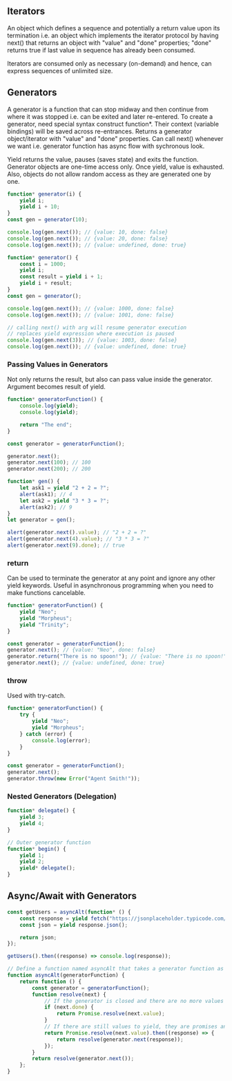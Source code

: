 ## Iterators

An object which defines a sequence and potentially a return value upon its termination i.e. an object which implements the iterator protocol by having next() that returns an object with "value" and "done" properties; "done" returns true if last value in sequence has already been consumed.

Iterators are consumed only as necessary (on-demand) and hence, can express sequences of unlimited size.

## Generators

A generator is a function that can stop midway and then continue from where it was stopped i.e. can be exited and later re-entered. To create a generator, need special syntax construct function\*. Their context (variable bindings) will be saved across re-entrances. Returns a generator object/iterator with "value" and "done" properties. Can call next() whenever we want i.e. generator function has async flow with sychronous look.

Yield returns the value, pauses (saves state) and exits the function. Generator objects are one-time access only. Once yield, value is exhausted. Also, objects do not allow random access as they are generated one by one.

```js
function* generator(i) {
    yield i;
    yield i + 10;
}
const gen = generator(10);

console.log(gen.next()); // {value: 10, done: false}
console.log(gen.next()); // {value: 20, done: false}
console.log(gen.next()); // {value: undefined, done: true}
```

```js
function* generator() {
    const i = 1000;
    yield i;
    const result = yield i + 1;
    yield i + result;
}
const gen = generator();

console.log(gen.next()); // {value: 1000, done: false}
console.log(gen.next()); // {value: 1001, done: false}

// calling next() with arg will resume generator execution
// replaces yield expression where execution is paused
console.log(gen.next(3)); // {value: 1003, done: false}
console.log(gen.next()); // {value: undefined, done: true}
```

### Passing Values in Generators

Not only returns the result, but also can pass value inside the generator. Argument becomes result of yield.

```js
function* generatorFunction() {
    console.log(yield);
    console.log(yield);

    return "The end";
}

const generator = generatorFunction();

generator.next();
generator.next(100); // 100
generator.next(200); // 200
```

```js
function* gen() {
    let ask1 = yield "2 + 2 = ?";
    alert(ask1); // 4
    let ask2 = yield "3 * 3 = ?";
    alert(ask2); // 9
}
let generator = gen();

alert(generator.next().value); // "2 + 2 = ?"
alert(generator.next(4).value); // "3 * 3 = ?"
alert(generator.next(9).done); // true
```

### return

Can be used to terminate the generator at any point and ignore any other yield keywords. Useful in asynchronous programming when you need to make functions cancelable.

```js
function* generatorFunction() {
    yield "Neo";
    yield "Morpheus";
    yield "Trinity";
}

const generator = generatorFunction();
generator.next(); // {value: "Neo", done: false}
generator.return("There is no spoon!"); // {value: "There is no spoon!", done: true}
generator.next(); // {value: undefined, done: true}
```

### throw

Used with try-catch.

```js
function* generatorFunction() {
    try {
        yield "Neo";
        yield "Morpheus";
    } catch (error) {
        console.log(error);
    }
}

const generator = generatorFunction();
generator.next();
generator.throw(new Error("Agent Smith!"));
```

### Nested Generators (Delegation)

```js
function* delegate() {
    yield 3;
    yield 4;
}

// Outer generator function
function* begin() {
    yield 1;
    yield 2;
    yield* delegate();
}
```

## Async/Await with Generators

```js
const getUsers = asyncAlt(function* () {
    const response = yield fetch("https://jsonplaceholder.typicode.com/users");
    const json = yield response.json();

    return json;
});

getUsers().then((response) => console.log(response));

// Define a function named asyncAlt that takes a generator function as an argument
function asyncAlt(generatorFunction) {
    return function () {
        const generator = generatorFunction();
        function resolve(next) {
            // If the generator is closed and there are no more values to yield, resolve the last value
            if (next.done) {
                return Promise.resolve(next.value);
            }
            // If there are still values to yield, they are promises andmust be resolved.
            return Promise.resolve(next.value).then((response) => {
                return resolve(generator.next(response));
            });
        }
        return resolve(generator.next());
    };
}
```
